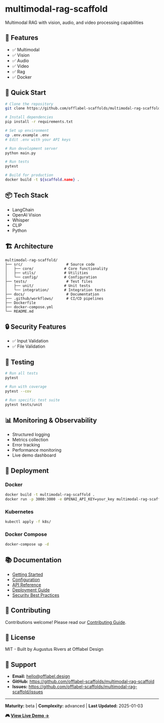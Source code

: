 # multimodal-rag-scaffold

Multimodal RAG with vision, audio, and video processing capabilities

## 🎯 Features

- ✅ Multimodal
- ✅ Vision
- ✅ Audio
- ✅ Video
- ✅ Rag
- ✅ Docker

## 🚀 Quick Start

```bash
# Clone the repository
git clone https://github.com/offlabel-scaffolds/multimodal-rag-scaffold

# Install dependencies
pip install -r requirements.txt

# Set up environment
cp .env.example .env
# Edit .env with your API keys

# Run development server
python main.py

# Run tests
pytest

# Build for production
docker build -t ${scaffold.name} .
```

## 📦 Tech Stack

- LangChain
- OpenAI Vision
- Whisper
- CLIP
- Python

## 🏗️ Architecture

```
multimodal-rag-scaffold/
├── src/                    # Source code
│   ├── core/              # Core functionality
│   ├── utils/             # Utilities
│   └── config/            # Configuration
├── tests/                  # Test files
│   ├── unit/              # Unit tests
│   └── integration/       # Integration tests
├── docs/                   # Documentation
├── .github/workflows/      # CI/CD pipelines
├── Dockerfile
├── docker-compose.yml
└── README.md
```

## 🔒 Security Features

- ✅ Input Validation
- ✅ File Validation

## 🧪 Testing

```bash
# Run all tests
pytest

# Run with coverage
pytest --cov

# Run specific test suite
pytest tests/unit
```

## 📊 Monitoring & Observability

- Structured logging
- Metrics collection
- Error tracking
- Performance monitoring
- Live demo dashboard

## 🚢 Deployment

### Docker
```bash
docker build -t multimodal-rag-scaffold .
docker run -p 3000:3000 -e OPENAI_API_KEY=your_key multimodal-rag-scaffold
```

### Kubernetes
```bash
kubectl apply -f k8s/
```

### Docker Compose
```bash
docker-compose up -d
```

## 📚 Documentation

- [Getting Started](./docs/getting-started.md)
- [Configuration](./docs/configuration.md)
- [API Reference](./docs/api-reference.md)
- [Deployment Guide](./docs/deployment.md)
- [Security Best Practices](./docs/security.md)

## 🤝 Contributing

Contributions welcome! Please read our [Contributing Guide](CONTRIBUTING.md).

## 📄 License

MIT - Built by Augustus Rivers at Offlabel Design

## 💬 Support

- **Email:** hello@offlabel.design
- **GitHub:** https://github.com/offlabel-scaffolds/multimodal-rag-scaffold
- **Issues:** https://github.com/offlabel-scaffolds/multimodal-rag-scaffold/issues

---

**Maturity:** beta | **Complexity:** advanced | **Last Updated:** 2025-01-03

**🎮 [View Live Demo →](https://demo.offlabel.design/multimodal-rag-scaffold)**

